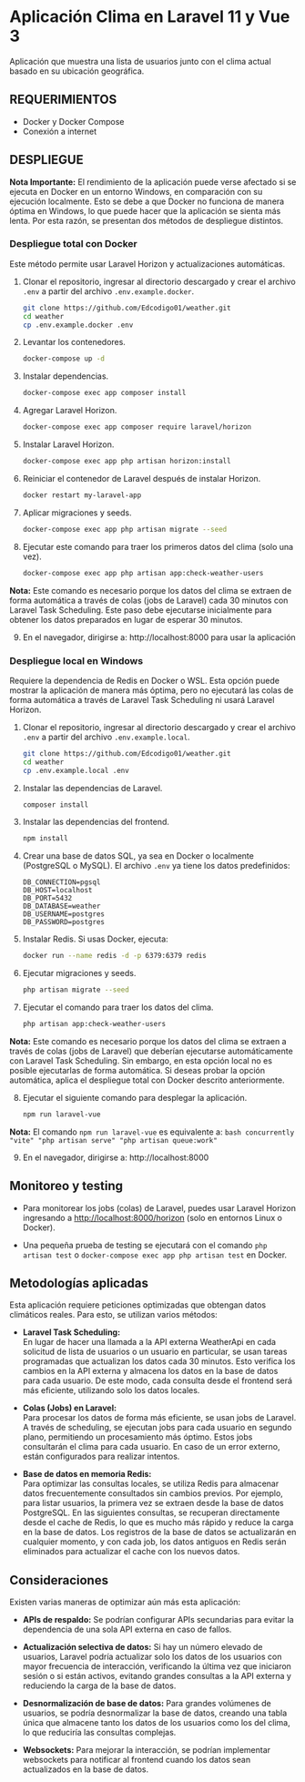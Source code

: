 
# Aplicación Clima en Laravel 11 y Vue 3

Aplicación que muestra una lista de usuarios junto con el clima actual basado en su ubicación geográfica.

## REQUERIMIENTOS

- Docker y Docker Compose
- Conexión a internet

## DESPLIEGUE

**Nota Importante:** El rendimiento de la aplicación puede verse afectado si se ejecuta en Docker en un entorno Windows, en comparación con su ejecución localmente. Esto se debe a que Docker no funciona de manera óptima en Windows, lo que puede hacer que la aplicación se sienta más lenta. Por esta razón, se presentan dos métodos de despliegue distintos.

### Despliegue total con Docker

Este método permite usar Laravel Horizon y actualizaciones automáticas.

1. Clonar el repositorio, ingresar al directorio descargado y crear el archivo `.env` a partir del archivo `.env.example.docker`.
    ```bash
    git clone https://github.com/Edcodigo01/weather.git
    cd weather
    cp .env.example.docker .env
    ```

2. Levantar los contenedores.
    ```bash
    docker-compose up -d
    ```

3. Instalar dependencias.
    ```bash
    docker-compose exec app composer install
    ```

4. Agregar Laravel Horizon.
    ```bash
    docker-compose exec app composer require laravel/horizon
    ```

5. Instalar Laravel Horizon.
    ```bash
    docker-compose exec app php artisan horizon:install
    ```

6. Reiniciar el contenedor de Laravel después de instalar Horizon.
    ```bash
    docker restart my-laravel-app
    ```

7. Aplicar migraciones y seeds.
    ```bash
    docker-compose exec app php artisan migrate --seed
    ```

8. Ejecutar este comando para traer los primeros datos del clima (solo una vez).
    ```bash
    docker-compose exec app php artisan app:check-weather-users
    ```

**Nota:** Este comando es necesario porque los datos del clima se extraen de forma automática a través de colas (jobs de Laravel) cada 30 minutos con Laravel Task Scheduling. Este paso debe ejecutarse inicialmente para obtener los datos preparados en lugar de esperar 30 minutos.

9. En el navegador, dirigirse a: http://localhost:8000 para usar la aplicación
### Despliegue local en Windows

Requiere la dependencia de Redis en Docker o WSL. Esta opción puede mostrar la aplicación de manera más óptima, pero no ejecutará las colas de forma automática a través de Laravel Task Scheduling ni usará Laravel Horizon.

1. Clonar el repositorio, ingresar al directorio descargado y crear el archivo `.env` a partir del archivo `.env.example.local`.
    ```bash
    git clone https://github.com/Edcodigo01/weather.git
    cd weather
    cp .env.example.local .env
    ```

2. Instalar las dependencias de Laravel.
    ```bash
    composer install
    ```

3. Instalar las dependencias del frontend.
    ```bash
    npm install
    ```

4. Crear una base de datos SQL, ya sea en Docker o localmente (PostgreSQL o MySQL). El archivo `.env` ya tiene los datos predefinidos:
    ```env
    DB_CONNECTION=pgsql
    DB_HOST=localhost
    DB_PORT=5432
    DB_DATABASE=weather
    DB_USERNAME=postgres
    DB_PASSWORD=postgres
    ```

5. Instalar Redis. Si usas Docker, ejecuta:
    ```bash
    docker run --name redis -d -p 6379:6379 redis
    ```

6. Ejecutar migraciones y seeds.
    ```bash
    php artisan migrate --seed
    ```

7. Ejecutar el comando para traer los datos del clima.
    ```bash
    php artisan app:check-weather-users
    ```

**Nota:** Este comando es necesario porque los datos del clima se extraen a través de colas (jobs de Laravel) que deberían ejecutarse automáticamente con Laravel Task Scheduling. Sin embargo, en esta opción local no es posible ejecutarlas de forma automática. Si deseas probar la opción automática, aplica el despliegue total con Docker descrito anteriormente.

8. Ejecutar el siguiente comando para desplegar la aplicación.
    ```bash
    npm run laravel-vue
    ```

**Nota:** El comando `npm run laravel-vue` es equivalente a:
    ```bash
    concurrently "vite" "php artisan serve" "php artisan queue:work"
    ```

9. En el navegador, dirigirse a: http://localhost:8000

## Monitoreo y testing

- Para monitorear los jobs (colas) de Laravel, puedes usar Laravel Horizon ingresando a [http://localhost:8000/horizon](http://localhost:8000/horizon) (solo en entornos Linux o Docker).

- Una pequeña prueba de testing se ejecutará con el comando `php artisan test` o `docker-compose exec app php artisan test` en Docker.
## Metodologías aplicadas

Esta aplicación requiere peticiones optimizadas que obtengan datos climáticos reales. Para esto, se utilizan varios métodos:

- **Laravel Task Scheduling:**  
  En lugar de hacer una llamada a la API externa WeatherApi en cada solicitud de lista de usuarios o un usuario en particular, se usan tareas programadas que actualizan los datos cada 30 minutos. Esto verifica los cambios en la API externa y almacena los datos en la base de datos para cada usuario. De este modo, cada consulta desde el frontend será más eficiente, utilizando solo los datos locales.

- **Colas (Jobs) en Laravel:**  
  Para procesar los datos de forma más eficiente, se usan jobs de Laravel. A través de scheduling, se ejecutan jobs para cada usuario en segundo plano, permitiendo un procesamiento más óptimo. Estos jobs consultarán el clima para cada usuario. En caso de un error externo, están configurados para realizar intentos.

- **Base de datos en memoria Redis:**  
  Para optimizar las consultas locales, se utiliza Redis para almacenar datos frecuentemente consultados sin cambios previos. Por ejemplo, para listar usuarios, la primera vez se extraen desde la base de datos PostgreSQL. En las siguientes consultas, se recuperan directamente desde el cache de Redis, lo que es mucho más rápido y reduce la carga en la base de datos. Los registros de la base de datos se actualizarán en cualquier momento, y con cada job, los datos antiguos en Redis serán eliminados para actualizar el cache con los nuevos datos.

## Consideraciones

Existen varias maneras de optimizar aún más esta aplicación:

- **APIs de respaldo:** Se podrían configurar APIs secundarias para evitar la dependencia de una sola API externa en caso de fallos.

- **Actualización selectiva de datos:** Si hay un número elevado de usuarios, Laravel podría actualizar solo los datos de los usuarios con mayor frecuencia de interacción, verificando la última vez que iniciaron sesión o si están activos, evitando grandes consultas a la API externa y reduciendo la carga de la base de datos.

- **Desnormalización de base de datos:** Para grandes volúmenes de usuarios, se podría desnormalizar la base de datos, creando una tabla única que almacene tanto los datos de los usuarios como los del clima, lo que reduciría las consultas complejas.

- **Websockets:** Para mejorar la interacción, se podrían implementar websockets para notificar al frontend cuando los datos sean actualizados en la base de datos.
